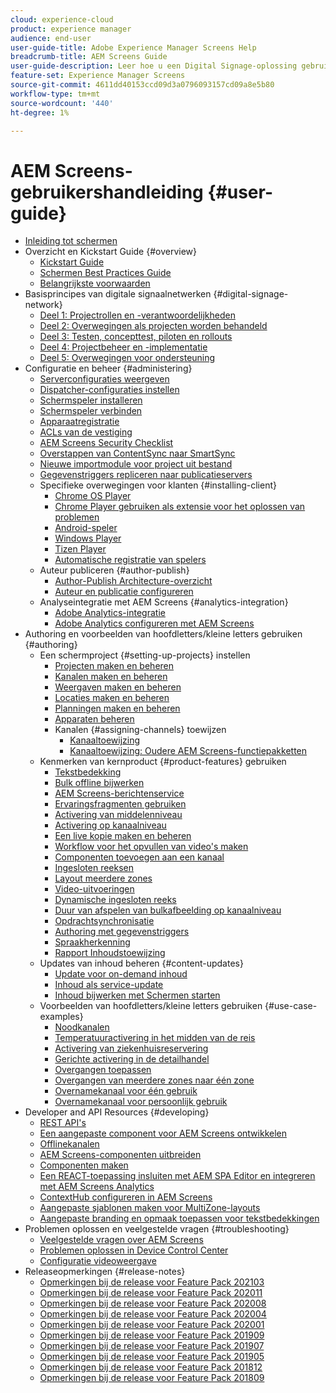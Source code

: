 ```yaml
---
cloud: experience-cloud
product: experience manager
audience: end-user
user-guide-title: Adobe Experience Manager Screens Help
breadcrumb-title: AEM Screens Guide
user-guide-description: Leer hoe u een Digital Signage-oplossing gebruikt waarmee u dynamische en interactieve digitale ervaringen en interacties kunt publiceren.
feature-set: Experience Manager Screens
source-git-commit: 4611dd40153ccd09d3a0796093157cd09a8e5b80
workflow-type: tm+mt
source-wordcount: '440'
ht-degree: 1%

---
```



# AEM Screens-gebruikershandleiding {#user-guide}

+ [Inleiding tot schermen](aem-screens-introduction.md)
+ Overzicht en Kickstart Guide {#overview}
   + [Kickstart Guide](kickstart-for-aem-screens.md)
   + [Schermen Best Practices Guide](https://docs.adobe.com/content/help/en/experience-manager-screens/using/about-guide.html)
   + [Belangrijkste voorwaarden](screens-glossary.md)
+ Basisprincipes van digitale signaalnetwerken {#digital-signage-network}
   + [Deel 1: Projectrollen en -verantwoordelijkheden](project-roles-responsibilities.md)
   + [Deel 2: Overwegingen als projecten worden behandeld](project-considerations.md)
   + [Deel 3: Testen, concepttest, piloten en rollouts](testing-pocs-pilots-rollouts.md)
   + [Deel 4: Projectbeheer en -implementatie](project-management-and-deployment.md)
   + [Deel 5: Overwegingen voor ondersteuning](support-considerations.md)
+ Configuratie en beheer {#administering}
   + [Serverconfiguraties weergeven](configuring-screens-introduction.md)
   + [Dispatcher-configuraties instellen](dispatcher-configurations-aem-screens.md)
   + [Schermspeler installeren](installing-screens-player.md)
   + [Schermspeler verbinden](working-with-screens-player.md)
   + [Apparaatregistratie](device-registration.md)
   + [ACLs van de vestiging](setting-up-acls.md)
   + [AEM Screens Security Checklist](security-checklist.md)
   + [Overstappen van ContentSync naar SmartSync](smartsync.md)
   + [Nieuwe importmodule voor project uit bestand](project-importer.md)
   + [Gegevenstriggers repliceren naar publicatieservers](replicating-data-triggers.md)
   + Specifieke overwegingen voor klanten {#installing-client}
      + [Chrome OS Player](implementing-chrome-os-player.md)
      + [Chrome Player gebruiken als extensie voor het oplossen van problemen](using-chrome-player-as-an-extension.md)
      + [Android-speler](implementing-android-player.md)
      + [Windows Player](implementing-windows-player.md)
      + [Tizen Player](tizen-player.md)
      + [Automatische registratie van spelers](auto-registration-players.md)
   + Auteur publiceren {#author-publish}
      + [Author-Publish Architecture-overzicht](author-publish-architecture-overview.md)
      + [Auteur en publicatie configureren](author-and-publish.md)
   + Analyseintegratie met AEM Screens {#analytics-integration}
      + [Adobe Analytics-integratie](adobe-analytics-integration-aem-screens.md)
      + [Adobe Analytics configureren met AEM Screens](configuring-adobe-analytics-aem-screens.md)
+ Authoring en voorbeelden van hoofdletters/kleine letters gebruiken {#authoring}
   + Een schermproject {#setting-up-projects} instellen
      + [Projecten maken en beheren](creating-a-screens-project.md)
      + [Kanalen maken en beheren](managing-channels.md)
      + [Weergaven maken en beheren](managing-displays.md)
      + [Locaties maken en beheren](managing-locations.md)
      + [Planningen maken en beheren](managing-schedules.md)
      + [Apparaten beheren](managing-devices.md)
      + Kanalen {#assigning-channels} toewijzen
         + [Kanaaltoewijzing](channel-assignment-latest-fp.md)
         + [Kanaaltoewijzing: Oudere AEM Screens-functiepakketten](channel-assignment.md)
   + Kenmerken van kernproduct {#product-features} gebruiken
      + [Tekstbedekking](text-overlay.md)
      + [Bulk offline bijwerken](bulk-offline-update.md)
      + [AEM Screens-berichtenservice](screens-notifications-service.md)
      + [Ervaringsfragmenten gebruiken](experience-fragments-in-screens.md)
      + [Activering van middelenniveau](asset-level-scheduling.md)
      + [Activering op kanaalniveau](channel-level-activation.md)
      + [Een live kopie maken en beheren](managing-livecopy.md)
      + [Workflow voor het opvullen van video&#39;s maken](creating-a-video-padding-workflow.md)
      + [Componenten toevoegen aan een kanaal](adding-components-to-a-channel.md)
      + [Ingesloten reeksen](embedded-sequences.md)
      + [Layout meerdere zones](multi-zone-layout-aem-screens.md)
      + [Video-uitvoeringen](generating-renditions.md)
      + [Dynamische ingesloten reeks](dynamic-embedded-sequences.md)
      + [Duur van afspelen van bulkafbeelding op kanaalniveau](channel-level-image-playback.md)
      + [Opdrachtsynchronisatie](using-command-sync.md)
      + [Authoring met gegevenstriggers](authoring-data-triggers.md)
      + [Spraakherkenning](voice-recognition.md)
      + [Rapport Inhoudstoewijzing](content-assignment-report.md)
   + Updates van inhoud beheren {#content-updates}
      + [Update voor on-demand inhoud](on-demand-content.md)
      + [Inhoud als service-update](content-update-as-a-service.md)
      + [Inhoud bijwerken met Schermen starten](launches.md)
   + Voorbeelden van hoofdletters/kleine letters gebruiken {#use-case-examples}
      + [Noodkanalen](emergency-channel.md)
      + [Temperatuuractivering in het midden van de reis](local-temperature-activation.md)
      + [Activering van ziekenhuisreservering](hospitality-reservation-activation.md)
      + [Gerichte activering in de detailhandel](retail-inventory-activation.md)
      + [Overgangen toepassen](applying-transitions.md)
      + [Overgangen van meerdere zones naar één zone](multizone-to-singlezone.md)
      + [Overnamekanaal voor één gebruik](single-use-takeover-channel.md)
      + [Overnamekanaal voor persoonlijk gebruik](perpetual-takeover-channel.md)
+ Developer and API Resources {#developing}
   + [REST API&#39;s](rest-api.md)
   + [Een aangepaste component voor AEM Screens ontwikkelen](developing-custom-component-tutorial-develop.md)
   + [Offlinekanalen](offline-channels.md)
   + [AEM Screens-componenten uitbreiden](extending-component-tutorial-develop.md)
   + [Componenten maken](creating-components.md)
   + [Een REACT-toepassing insluiten met AEM SPA Editor en integreren met AEM Screens Analytics](embedding-react-app.md)
   + [ContextHub configureren in AEM Screens](configuring-context-hub.md)
   + [Aangepaste sjablonen maken voor MultiZone-layouts](creating-custom-templates-multizone-layouts.md)
   + [Aangepaste branding en opmaak toepassen voor tekstbedekkingen](custom-branding-text-overlays.md)
+ Problemen oplossen en veelgestelde vragen {#troubleshooting}
   + [Veelgestelde vragen over AEM Screens](aem-screens-faqs.md)
   + [Problemen oplossen in Device Control Center](monitoring-screens.md)
   + [Configuratie videoweergave](troubleshoot-videos.md)
+ Releaseopmerkingen {#release-notes}
   + [Opmerkingen bij de release voor Feature Pack 202103](release-notes-fp-202103.md)
   + [Opmerkingen bij de release voor Feature Pack 202011](release-notes-fp-202011.md)
   + [Opmerkingen bij de release voor Feature Pack 202008](release-notes-fp-202008.md)
   + [Opmerkingen bij de release voor Feature Pack 202004](release-notes-fp-202004.md)
   + [Opmerkingen bij de release voor Feature Pack 202001](release-notes-fp-202001.md)
   + [Opmerkingen bij de release voor Feature Pack 201909](release-notes-fp-201909.md)
   + [Opmerkingen bij de release voor Feature Pack 201907](release-notes-fp-201907.md)
   + [Opmerkingen bij de release voor Feature Pack 201905](screens-release-notes-fp-201905.md)
   + [Opmerkingen bij de release voor Feature Pack 201812](release-notes-fp-201812.md)
   + [Opmerkingen bij de release voor Feature Pack 201809](screens-release-notes.md)
